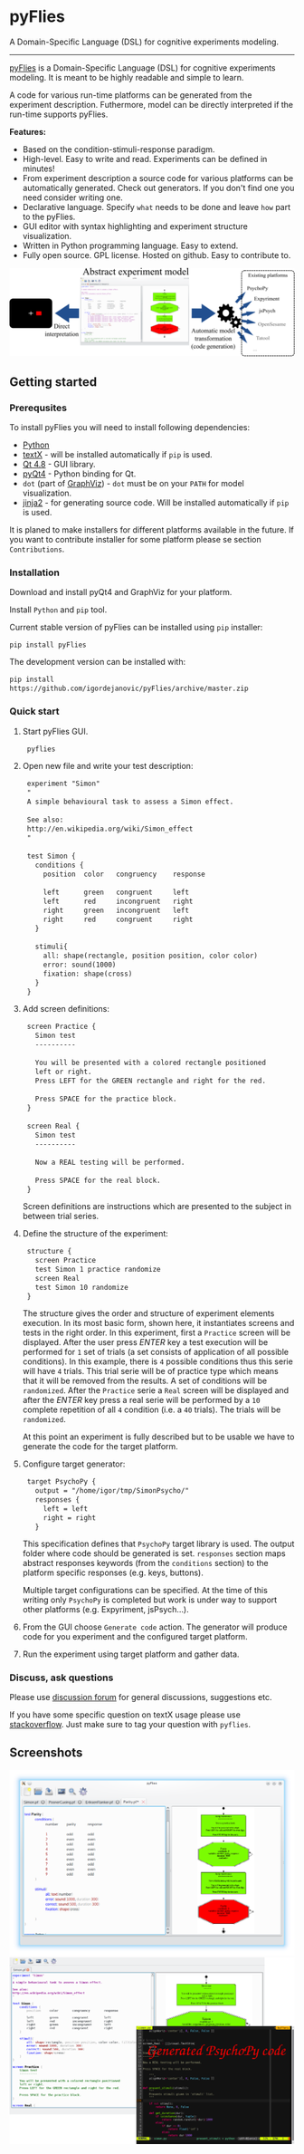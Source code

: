 # pyFlies

A Domain-Specific Language (DSL) for cognitive experiments modeling.

---


[pyFlies](https://github.com/igordejanovic/pyFlies/) is a Domain-Specific
Language (DSL) for cognitive experiments modeling. It is meant to be highly
readable and simple to learn.

A code for various run-time platforms can be generated from the experiment
description. Futhermore, model can be directly interpreted if the run-time
supports pyFlies.

**Features:**

 * Based on the condition-stimuli-response paradigm.
 * High-level. Easy to write and read. Experiments can be defined in minutes!
 * From experiment description a source code for various platforms can be
   automatically generated. Check out generators. If you don't find one you need
   consider writing one.
 * Declarative language. Specify `what` needs to be done and leave `how` part to the pyFlies.
 * GUI editor with syntax highlighting and experiment structure visualization.
 * Written in Python programming language. Easy to extend.
 * Fully open source. GPL license. Hosted on github. Easy to contribute to.

<a href="../images/Architecture.png" target="_blank"><img src="../images/Architecture.png"/></a>

## Getting started

### Prerequsites

To install pyFlies you will need to install following dependencies:

 * [Python](https://www.python.org/)
 * [textX](https://github.com/igordejanovic/textX) - will be installed
   automatically if `pip` is used.
 * [Qt 4.8](http://www.qt.io/developers/) - GUI library.
 * [pyQt4](http://www.riverbankcomputing.co.uk/software/pyqt/intro) - Python
   binding for Qt.
 * `dot` (part of [GraphViz](http://www.graphviz.org/)) - `dot` must be on your
   `PATH` for model visualization.
 * [jinja2](http://jinja.pocoo.org/) - for generating source code. Will be
   installed automatically if `pip` is used.

It is planed to make installers for different platforms available in the future.
If you want to contribute installer for some platform please se section
`Contributions`.

### Installation

Download and install pyQt4 and GraphViz for your platform.

Install `Python` and `pip` tool.

Current stable version of pyFlies can be installed using `pip` installer:

    pip install pyFlies

The development version can be installed with:

    pip install https://github.com/igordejanovic/pyFlies/archive/master.zip

### Quick start

1. Start pyFlies GUI.

        pyflies

2. Open new file and write your test description:

        experiment "Simon"
        "
        A simple behavioural task to assess a Simon effect.

        See also:
        http://en.wikipedia.org/wiki/Simon_effect
        "

        test Simon {
          conditions {
            position  color   congruency    response

            left      green   congruent     left
            left      red     incongruent   right
            right     green   incongruent   left
            right     red     congruent     right
          }

          stimuli{
            all: shape(rectangle, position position, color color)
            error: sound(1000)
            fixation: shape(cross)
          }
        }

3. Add screen definitions:

        screen Practice {
          Simon test
          ----------

          You will be presented with a colored rectangle positioned
          left or right.
          Press LEFT for the GREEN rectangle and right for the red.

          Press SPACE for the practice block.
        }

        screen Real {
          Simon test
          ----------

          Now a REAL testing will be performed.

          Press SPACE for the real block.
        }

    Screen definitions are instructions which are presented to the subject
    in between trial series.

4. Define the structure of the experiment:

        structure {
          screen Practice
          test Simon 1 practice randomize
          screen Real
          test Simon 10 randomize
        }

    The structure gives the order and structure of experiment elements
    execution. In its most basic form, shown here, it instantiates screens and
    tests in the right order. In this experiment, first a `Practice` screen will
    be displayed. After the user press *ENTER* key a test execution will be
    performed for `1` set of trials (a set consists of application of all
    possible conditions). In this example, there is `4` possible conditions thus
    this serie will have `4` trials. This trial serie will be of practice type
    which means that it will be removed from the results. A set of conditions
    will be `randomized`. After the `Practice` serie a `Real` screen
    will be displayed and after the *ENTER* key press a real serie will be
    performed by a `10` complete repetition of all `4` condition (i.e. a `40`
    trials). The trials will be `randomized`.

    At this point an experiment is fully described but to be usable we have to
    generate the code for the target platform.

5. Configure target generator:

        target PsychoPy {
          output = "/home/igor/tmp/SimonPsycho/"
          responses {
            left = left
            right = right
          }

    This specification defines that `PsychoPy` target library is used. The
    output folder where code should be generated is set. `responses` section
    maps abstract responses keywords (from the `conditions` section) to the
    platform specific responses (e.g. keys, buttons).

    Multiple target configurations can be specified. At the time of this writing
    only `PsychoPy` is completed but work is under way to support other
    platforms (e.g. Expyriment, jsPsych...).

6. From the GUI choose `Generate code` action. The generator will produce code
   for you experiment and the configured target platform.

7. Run the experiment using target platform and gather data.


### Discuss, ask questions

Please use [discussion
forum](https://groups.google.com/forum/?hl=en#!forum/pyflies) for general
discussions, suggestions etc.

If you have some specific question on textX usage please use
[stackoverflow](http://stackoverflow.com/).  Just make sure to tag your question
with `pyflies`.

## Screenshots

<a href="../images/pyFliesGUI.png" target="_blank"><img src="../images/pyFliesGUI.png"/></a>
<a href="../images/pyFliesSimonScreenShot.png" target="_blank"><img src="../images/pyFliesSimonScreenShot.png"/></a>



